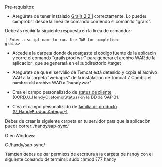 Pre-requisitos:

- Asegúrate de tener instalado [Grails 2.2.1](http://grails.org/download.html) correctamente. Lo puedes comprobar desde la línea de comando corriendo el comando "grails".

Deberás recibir la siguiente respuesta en la linea de comandos:
```
| Enter a script name to run. Use TAB for completion: 
grails> 
```
- Accede a la carpeta donde descargaste el código fuente de la aplicacin y corre el comando "grails prod war" para generar el archivo WAR de la aplicacion, que se generará en el subdirectorio /target

- Asegurate de que el servidio de Tomcat está detenido y copia el archivo WAR a la carpeta "webapps" de la instalacion de Tomcat 7. Cambia el nombre del archivo WAR a "handy.war"

- Crea el campo personalizado de [status de cliente (OCRD.U_HandyCustomerStatus)](http://ayuda.handy.la/general/integracion-sap-b1-handy) en la BD de SAP B1.

- Crea el campo personalizado de [familia de producto (U_HandyProductCategory)](http://ayuda.handy.la/general/integracion-sap-b1-handy)


Debes de crear la siguiente carpeta en tu servidor para que la aplicación pueda correr:
/handy/sap-sync/

O en Windows:

C:/handy/sap-sync/

También debes de dar permisos de escritura a la carpeta de handy con el siguiente comando de terminal:
sudo chmod 777 handy

